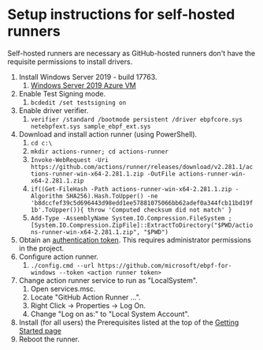 # Setup instructions for self-hosted runners

Self-hosted runners are necessary as GitHub-hosted runners don't have the requisite permissions to install drivers.

1) Install Windows Server 2019 - build 17763.
   1) [Windows Server 2019 Azure VM](https://portal.azure.com/#create/Microsoft.WindowsServer2019Datacenter-ARM)
3) Enable Test Signing mode.
   1) ``` bcdedit /set testsigning on ```
4) Enable driver verifier.
   1) ``` verifier /standard /bootmode persistent /driver ebpfcore.sys netebpfext.sys sample_ebpf_ext.sys  ```
5) Download and install action runner (using PowerShell).
   1) ```cd c:\```
   2) ```mkdir actions-runner; cd actions-runner```
   3) ```Invoke-WebRequest -Uri https://github.com/actions/runner/releases/download/v2.281.1/actions-runner-win-x64-2.281.1.zip -OutFile actions-runner-win-x64-2.281.1.zip```
   4) ```if((Get-FileHash -Path actions-runner-win-x64-2.281.1.zip -Algorithm SHA256).Hash.ToUpper() -ne 'b8dccfef39c5d696443d98edd1ee57881075066bb62adef0a344fcb11bd19f1b'.ToUpper()){ throw 'Computed checksum did not match' }```
   5) ```Add-Type -AssemblyName System.IO.Compression.FileSystem ; [System.IO.Compression.ZipFile]::ExtractToDirectory("$PWD/actions-runner-win-x64-2.281.1.zip", "$PWD")```
6) Obtain an [authentication token](https://github.com/microsoft/ebpf-for-windows/settings/actions/runners/new). This requires administrator permissions in the project.
7) Configure action runner.
   1) ```./config.cmd --url https://github.com/microsoft/ebpf-for-windows --token <action runner token>```
8) Change action runner service to run as "LocalSystem".
   1) Open services.msc.
   2) Locate "GitHub Action Runner ...".
   3) Right Click -> Properties -> Log On.
   4) Change "Log on as:" to "Local System Account".
9) Install (for all users) the Prerequisites listed at the top of the [Getting Started page](./GettingStarted.md#prerequisites)
10) Reboot the runner.
